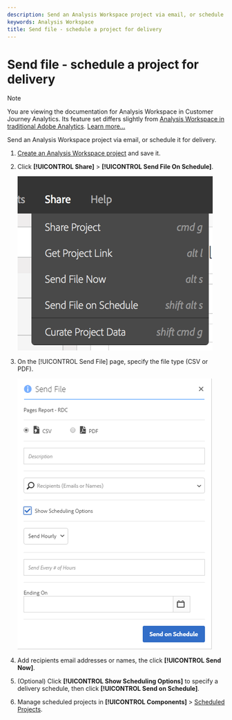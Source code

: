 ```yaml
---
description: Send an Analysis Workspace project via email, or schedule it for delivery.
keywords: Analysis Workspace
title: Send file - schedule a project for delivery
---
```


# Send file - schedule a project for delivery

>[!NOTE]
>
>You are viewing the documentation for Analysis Workspace in Customer Journey Analytics. Its feature set differs slightly from [Analysis Workspace in traditional Adobe Analytics](https://docs.adobe.com/content/help/en/analytics/analyze/analysis-workspace/home.html). [Learn more...](/help/getting-started/cja-aa.md)

Send an Analysis Workspace project via email, or schedule it for delivery.

1. [Create an Analysis Workspace project](https://docs.adobe.com/content/help/en/analytics/analyze/analysis-workspace/build-workspace-project/t-freeform-project.html) and save it.
1. Click **[!UICONTROL Share]** > **[!UICONTROL Send File On Schedule]**.

   ![Step Result](assets/send-file.png)

1. On the [!UICONTROL Send File] page, specify the file type (CSV or PDF).

   ![Step Result](assets/send-file-pop-up.png)

1. Add recipients email addresses or names, the click **[!UICONTROL Send Now]**.
1. (Optional) Click **[!UICONTROL Show Scheduling Options]** to specify a delivery schedule, then click **[!UICONTROL Send on Schedule]**.
1. Manage scheduled projects in **[!UICONTROL Components]** > [Scheduled Projects](/help/analysis-workspace/curate-share/schedule-projects.md).
